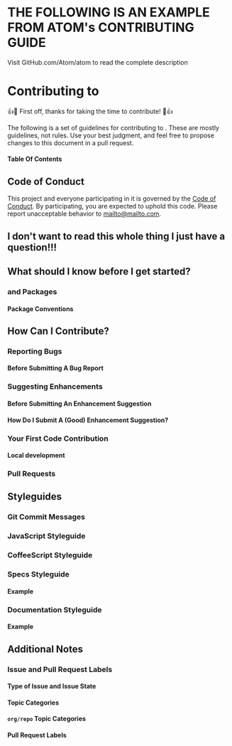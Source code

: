 # THE FOLLOWING IS AN EXAMPLE FROM ATOM's CONTRIBUTING GUIDE

Visit GitHub.com/Atom/atom to read the complete description


# Contributing to <Repo>

:+1::tada: First off, thanks for taking the time to contribute! :tada::+1:

The following is a set of guidelines for contributing to <Project>. These are mostly guidelines, not rules. Use your best judgment, and feel free to propose changes to this document in a pull request.

#### Table Of Contents

<TOC>

## Code of Conduct

This project and everyone participating in it is governed by the [Code of Conduct](CODE_OF_CONDUCT.md). By participating, you are expected to uphold this code. Please report unacceptable behavior to [mailto@mailto.com](mailto:mailto@mailto.com).

## I don't want to read this whole thing I just have a question!!!

## What should I know before I get started?

### <Project> and Packages

#### Package Conventions

## How Can I Contribute?

### Reporting Bugs



#### Before Submitting A Bug Report

### Suggesting Enhancements


#### Before Submitting An Enhancement Suggestion


#### How Do I Submit A (Good) Enhancement Suggestion?


### Your First Code Contribution


#### Local development


### Pull Requests


## Styleguides

### Git Commit Messages


### JavaScript Styleguide


### CoffeeScript Styleguide


### Specs Styleguide


#### Example


### Documentation Styleguide


#### Example


## Additional Notes

### Issue and Pull Request Labels

#### Type of Issue and Issue State


#### Topic Categories


#### `org/repo` Topic Categories


#### Pull Request Labels

